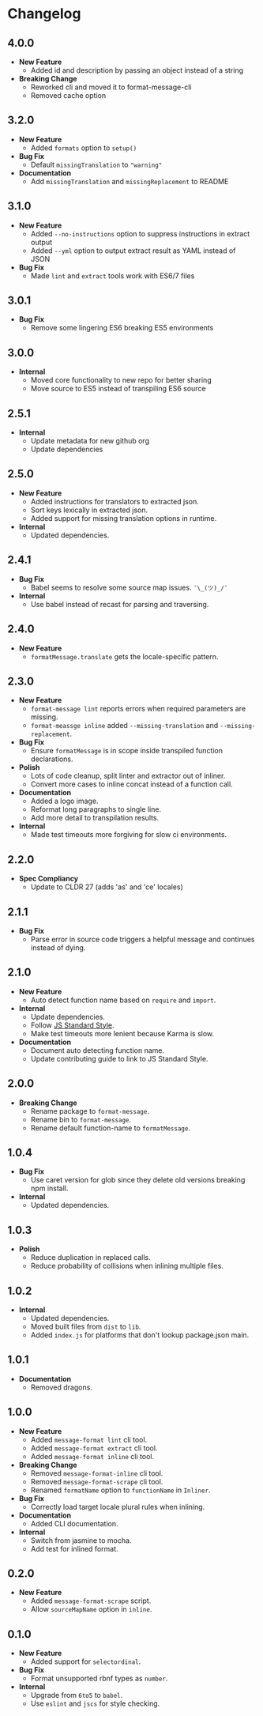 # Changelog

## 4.0.0

* **New Feature**
  * Added id and description by passing an object instead of a string
* **Breaking Change**
  * Reworked cli and moved it to format-message-cli
  * Removed cache option

## 3.2.0

* **New Feature**
  * Added `formats` option to `setup()`
* **Bug Fix**
  * Default `missingTranslation` to `"warning"`
* **Documentation**
  * Add `missingTranslation` and `missingReplacement` to README

## 3.1.0

* **New Feature**
  * Added `--no-instructions` option to suppress instructions in extract output
  * Added `--yml` option to output extract result as YAML instead of JSON
* **Bug Fix**
  * Made `lint` and `extract` tools work with ES6/7 files

## 3.0.1

* **Bug Fix**
  * Remove some lingering ES6 breaking ES5 environments

## 3.0.0

* **Internal**
  * Moved core functionality to new repo for better sharing
  * Move source to ES5 instead of transpiling ES6 source

## 2.5.1

* **Internal**
  * Update metadata for new github org
  * Update dependencies

## 2.5.0

* **New Feature**
  * Added instructions for translators to extracted json.
  * Sort keys lexically in extracted json.
  * Added support for missing translation options in runtime.
* **Internal**
  * Updated dependencies.

## 2.4.1

* **Bug Fix**
  * Babel seems to resolve some source map issues. `¯\_(ツ)_/¯`
* **Internal**
  * Use babel instead of recast for parsing and traversing.

## 2.4.0

* **New Feature**
  * `formatMessage.translate` gets the locale-specific pattern.

## 2.3.0

* **New Feature**
  * `format-message lint` reports errors when required parameters are missing.
  * `format-meassge inline` added `--missing-translation` and `--missing-replacement`.
* **Bug Fix**
  * Ensure `formatMessage` is in scope inside transpiled function declarations.
* **Polish**
  * Lots of code cleanup, split linter and extractor out of inliner.
  * Convert more cases to inline concat instead of a function call.
* **Documentation**
  * Added a logo image.
  * Reformat long paragraphs to single line.
  * Add more detail to transpilation results.
* **Internal**
  * Made test timeouts more forgiving for slow ci environments.

## 2.2.0

* **Spec Compliancy**
  * Update to CLDR 27 (adds 'as' and 'ce' locales)

## 2.1.1

* **Bug Fix**
  * Parse error in source code triggers a helpful message and continues instead of dying.

## 2.1.0

* **New Feature**
  * Auto detect function name based on `require` and `import`.
* **Internal**
  * Update dependencies.
  * Follow [JS Standard Style](https://github.com/feross/standard).
  * Make test timeouts more lenient because Karma is slow.
* **Documentation**
  * Document auto detecting function name.
  * Update contributing guide to link to JS Standard Style.

## 2.0.0

* **Breaking Change**
  * Rename package to `format-message`.
  * Rename bin to `format-message`.
  * Rename default function-name to `formatMessage`.

## 1.0.4

* **Bug Fix**
  * Use caret version for glob since they delete old versions breaking npm install.
* **Internal**
  * Updated dependencies.

## 1.0.3

* **Polish**
  * Reduce duplication in replaced calls.
  * Reduce probability of collisions when inlining multiple files.

## 1.0.2

* **Internal**
  * Updated dependencies.
  * Moved built files from `dist` to `lib`.
  * Added `index.js` for platforms that don't lookup package.json main.

## 1.0.1

* **Documentation**
  * Removed dragons.

## 1.0.0

* **New Feature**
  * Added `message-format lint` cli tool.
  * Added `message-format extract` cli tool.
  * Added `message-format inline` cli tool.
* **Breaking Change**
  * Removed `message-format-inline` cli tool.
  * Removed `message-format-scrape` cli tool.
  * Renamed `formatName` option to `functionName` in `Inliner`.
* **Bug Fix**
  * Correctly load target locale plural rules when inlining.
* **Documentation**
  * Added CLI documentation.
* **Internal**
  * Switch from jasmine to mocha.
  * Add test for inlined format.

## 0.2.0

* **New Feature**
  * Added `message-format-scrape` script.
  * Allow `sourceMapName` option in `inline`.

## 0.1.0

* **New Feature**
  * Added support for `selectordinal`.
* **Bug Fix**
  * Format unsupported rbnf types as `number`.
* **Internal**
  * Upgrade from `6to5` to `babel`.
  * Use `eslint` and `jscs` for style checking.
